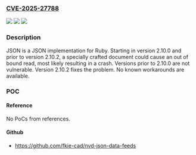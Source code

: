 ### [CVE-2025-27788](https://cve.mitre.org/cgi-bin/cvename.cgi?name=CVE-2025-27788)
![](https://img.shields.io/static/v1?label=Product&message=json&color=blue)
![](https://img.shields.io/static/v1?label=Version&message=%3D%20%3E%3D%202.10.0%2C%20%3C%202.10.2%20&color=brighgreen)
![](https://img.shields.io/static/v1?label=Vulnerability&message=CWE-125%3A%20Out-of-bounds%20Read&color=brighgreen)

### Description

JSON is a JSON implementation for Ruby. Starting in version 2.10.0 and prior to version 2.10.2, a specially crafted document could cause an out of bound read, most likely resulting in a crash. Versions prior to 2.10.0 are not vulnerable. Version 2.10.2 fixes the problem. No known workarounds are available.

### POC

#### Reference
No PoCs from references.

#### Github
- https://github.com/fkie-cad/nvd-json-data-feeds

